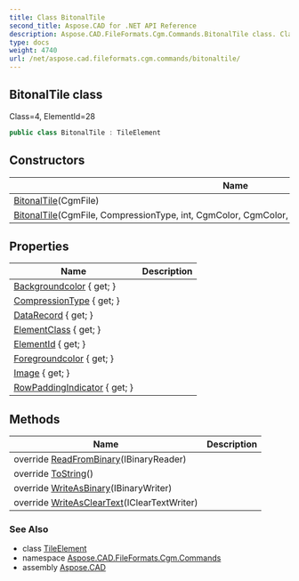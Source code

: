 ```yaml
---
title: Class BitonalTile
second_title: Aspose.CAD for .NET API Reference
description: Aspose.CAD.FileFormats.Cgm.Commands.BitonalTile class. Class4 ElementId28
type: docs
weight: 4740
url: /net/aspose.cad.fileformats.cgm.commands/bitonaltile/
---
```

## BitonalTile class

Class=4, ElementId=28

```csharp
public class BitonalTile : TileElement
```

## Constructors

| Name | Description |
| --- | --- |
| [BitonalTile](bitonaltile/#constructor)(CgmFile) |  |
| [BitonalTile](bitonaltile/#constructor_1)(CgmFile, CompressionType, int, CgmColor, CgmColor, StructuredDataRecord, MemoryStream) |  |

## Properties

| Name | Description |
| --- | --- |
| [Backgroundcolor](../../aspose.cad.fileformats.cgm.commands/bitonaltile/backgroundcolor/) { get; } |  |
| [CompressionType](../../aspose.cad.fileformats.cgm.commands/tileelement/compressiontype/) { get; } |  |
| [DataRecord](../../aspose.cad.fileformats.cgm.commands/tileelement/datarecord/) { get; } |  |
| [ElementClass](../../aspose.cad.fileformats.cgm.commands/command/elementclass/) { get; } |  |
| [ElementId](../../aspose.cad.fileformats.cgm.commands/command/elementid/) { get; } |  |
| [Foregroundcolor](../../aspose.cad.fileformats.cgm.commands/bitonaltile/foregroundcolor/) { get; } |  |
| [Image](../../aspose.cad.fileformats.cgm.commands/tileelement/image/) { get; } |  |
| [RowPaddingIndicator](../../aspose.cad.fileformats.cgm.commands/tileelement/rowpaddingindicator/) { get; } |  |

## Methods

| Name | Description |
| --- | --- |
| override [ReadFromBinary](../../aspose.cad.fileformats.cgm.commands/bitonaltile/readfrombinary/)(IBinaryReader) |  |
| override [ToString](../../aspose.cad.fileformats.cgm.commands/command/tostring/)() |  |
| override [WriteAsBinary](../../aspose.cad.fileformats.cgm.commands/bitonaltile/writeasbinary/)(IBinaryWriter) |  |
| override [WriteAsClearText](../../aspose.cad.fileformats.cgm.commands/bitonaltile/writeascleartext/)(IClearTextWriter) |  |

### See Also

* class [TileElement](../tileelement/)
* namespace [Aspose.CAD.FileFormats.Cgm.Commands](../../aspose.cad.fileformats.cgm.commands/)
* assembly [Aspose.CAD](../../)


